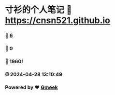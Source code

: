 # 寸衫的个人笔记 :link: https://cnsn521.github.io 
### :page_facing_up: [6](https://cnsn521.github.io/tag.html) 
### :speech_balloon: 0 
### :hibiscus: 19601 
### :alarm_clock: 2024-04-28 13:10:49 
### Powered by :heart: [Gmeek](https://github.com/Meekdai/Gmeek)
